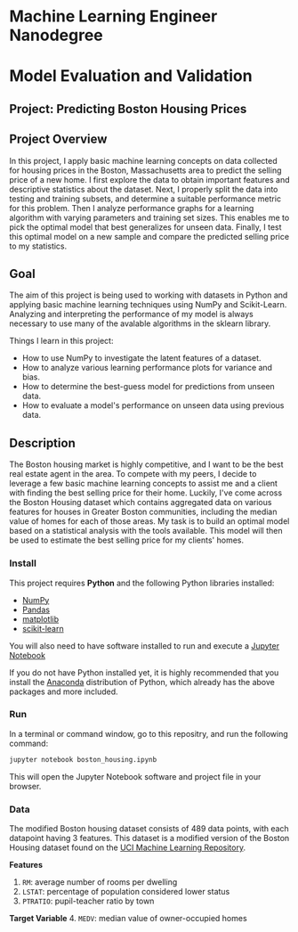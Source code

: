 # Machine Learning Engineer Nanodegree
# Model Evaluation and Validation
## Project: Predicting Boston Housing Prices

## Project Overview
In this project, I apply basic machine learning concepts on data collected for housing prices in the Boston, Massachusetts area to predict the selling price of a new home. I first explore the data to obtain important features and descriptive statistics about the dataset. Next, I properly split the data into testing and training subsets, and determine a suitable performance metric for this problem. Then I analyze performance graphs for a learning algorithm with varying parameters and training set sizes. This enables me to pick the optimal model that best generalizes for unseen data. Finally, I test this optimal model on a new sample and compare the predicted selling price to my statistics.

## Goal
The aim of this project is being used to working with datasets in Python and applying basic machine learning techniques using NumPy and Scikit-Learn. Analyzing and interpreting the performance of my model is always necessary to use many of the avalable algorithms in the sklearn library.

Things I learn in this project:

- How to use NumPy to investigate the latent features of a dataset.
- How to analyze various learning performance plots for variance and bias.
- How to determine the best-guess model for predictions from unseen data.
- How to evaluate a model's performance on unseen data using previous data.


## Description
The Boston housing market is highly competitive, and I want to be the best real estate agent in the area. To compete with my peers, I decide to leverage a few basic machine learning concepts to assist me and a client with finding the best selling price for their home. Luckily, I've come across the Boston Housing dataset which contains aggregated data on various features for houses in Greater Boston communities, including the median value of homes for each of those areas. My task is to build an optimal model based on a statistical analysis with the tools available. This model will then be used to estimate the best selling price for my clients' homes.


### Install

This project requires **Python** and the following Python libraries installed:

- [NumPy](http://www.numpy.org/)
- [Pandas](http://pandas.pydata.org/)
- [matplotlib](http://matplotlib.org/)
- [scikit-learn](http://scikit-learn.org/stable/)

You will also need to have software installed to run and execute a [Jupyter Notebook](http://ipython.org/notebook.html)

If you do not have Python installed yet, it is highly recommended that you install the [Anaconda](http://continuum.io/downloads) distribution of Python, which already has the above packages and more included.


### Run

In a terminal or command window, go to this repositry, and run the following command:

```bash
jupyter notebook boston_housing.ipynb
```

This will open the Jupyter Notebook software and project file in your browser.

### Data

The modified Boston housing dataset consists of 489 data points, with each datapoint having 3 features. This dataset is a modified version of the Boston Housing dataset found on the [UCI Machine Learning Repository](https://archive.ics.uci.edu/ml/datasets/Housing).

**Features**
1.  `RM`: average number of rooms per dwelling
2. `LSTAT`: percentage of population considered lower status
3. `PTRATIO`: pupil-teacher ratio by town

**Target Variable**
4. `MEDV`: median value of owner-occupied homes

